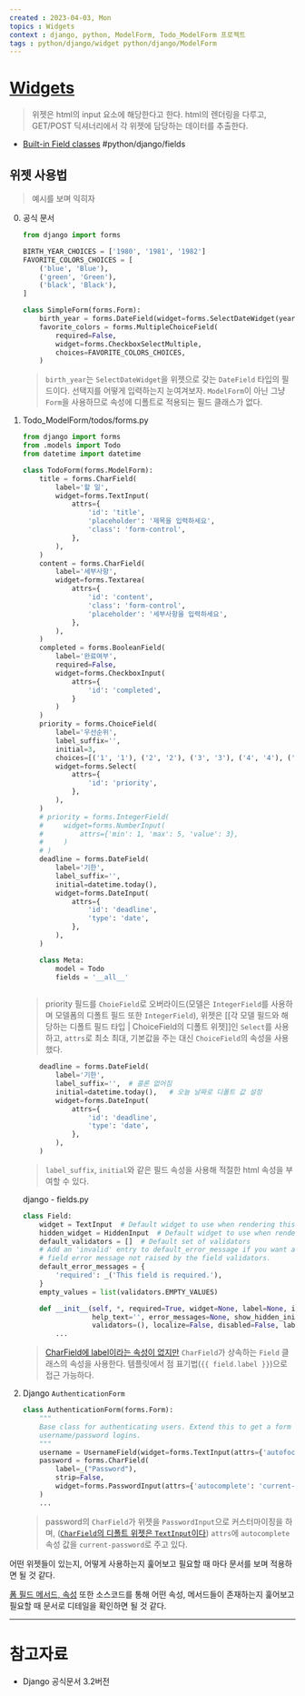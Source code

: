 ```yaml
---
created : 2023-04-03, Mon
topics : Widgets
context : django, python, ModelForm, Todo_ModelForm 프로젝트
tags : python/django/widget python/django/ModelForm
---
```

# [Widgets](https://docs.djangoproject.com/en/3.2/ref/forms/widgets/)
> 위젯은 html의 input 요소에 해당한다고 한다. html의 렌더링을 다루고, GET/POST 딕셔너리에서 각 위젯에 담당하는 데이터를 추출한다.

- [Built-in Field classes](https://docs.djangoproject.com/en/3.2/ref/forms/fields/#built-in-field-classes) #python/django/fields

## 위젯 사용법
> 예시를 보며 익히자

0. 공식 문서
	```python
	from django import forms
	
	BIRTH_YEAR_CHOICES = ['1980', '1981', '1982']
	FAVORITE_COLORS_CHOICES = [
	    ('blue', 'Blue'),
	    ('green', 'Green'),
	    ('black', 'Black'),
	]
	
	class SimpleForm(forms.Form):
	    birth_year = forms.DateField(widget=forms.SelectDateWidget(years=BIRTH_YEAR_CHOICES))
	    favorite_colors = forms.MultipleChoiceField(
	        required=False,
	        widget=forms.CheckboxSelectMultiple,
	        choices=FAVORITE_COLORS_CHOICES,
	    )
	```
	> `birth_year`는 `SelectDateWidget`을 위젯으로 갖는 `DateField` 타입의 필드이다. 선택지를 어떻게 입력하는지 눈여겨보자. `ModelForm`이 아닌 그냥 `Form`을 사용하므로 속성에 디폴트로 적용되는 필드 클래스가 없다.

1. Todo_ModelForm/todos/forms.py
	```python
	from django import forms
	from .models import Todo
	from datetime import datetime
	
	class TodoForm(forms.ModelForm):
	    title = forms.CharField(
	        label='할 일',
	        widget=forms.TextInput(
	            attrs={
	                'id': 'title',
	                'placeholder': '제목을 입력하세요',
	                'class': 'form-control',
	            },
	        ),
	    )
	    content = forms.CharField(
	        label='세부사항',
	        widget=forms.Textarea(
	            attrs={
	                'id': 'content',
	                'class': 'form-control',
	                'placeholder': '세부사항을 입력하세요',
	            },
	        ),
	    )
	    completed = forms.BooleanField(
	        label='완료여부',
	        required=False,
	        widget=forms.CheckboxInput(
	            attrs={
	                'id': 'completed',
	            }
	        )
	    )
	    priority = forms.ChoiceField(
	        label='우선순위',
	        label_suffix='',
	        initial=3,
	        choices=[('1', '1'), ('2', '2'), ('3', '3'), ('4', '4'), ('5', '5')],   # (html_value, 보이는 값)
	        widget=forms.Select(
	            attrs={
	                'id': 'priority',
	            },
	        ),
	    )
	    # priority = forms.IntegerField(
	    #     widget=forms.NumberInput(
	    #         attrs={'min': 1, 'max': 5, 'value': 3},
	    #     )
	    # )
	    deadline = forms.DateField(
	        label='기한',
	        label_suffix='',
	        initial=datetime.today(),
	        widget=forms.DateInput(
	            attrs={
	                'id': 'deadline',
	                'type': 'date',
	            },
	        ),
	    )
	
	    class Meta:
	        model = Todo
	        fields = '__all__'
	        
	```
	> priority 필드를 `ChoieField`로 오버라이드(모델은 `IntegerField`를 사용하며 모델폼의 디폴트 필드 또한 `IntegerField`), 위젯은 [[각 모델 필드와 해당하는 디폴트 필드 타입 | ChoiceField의 디폴트 위젯]]인 `Select`를 사용하고, `attrs`로 최소 최대, 기본값을 주는 대신 `ChoiceField`의 속성을 사용했다.  

	```python
		deadline = forms.DateField(
	        label='기한',
	        label_suffix='',  # 콜론 없어짐
	        initial=datetime.today(),   # 오늘 날짜로 디폴트 값 설정
	        widget=forms.DateInput(
	            attrs={
	                'id': 'deadline',
	                'type': 'date',
	            },
	        ),
	    )
	```
	> `label_suffix`, `initial`와 같은 필드 속성을 사용해 적절한 html 속성을 부여할 수 있다.


	django - fields.py
	```python
	class Field:
	    widget = TextInput  # Default widget to use when rendering this type of Field.
	    hidden_widget = HiddenInput  # Default widget to use when rendering this as "hidden".
	    default_validators = []  # Default set of validators
	    # Add an 'invalid' entry to default_error_message if you want a specific
	    # field error message not raised by the field validators.
	    default_error_messages = {
	        'required': _('This field is required.'),
	    }
	    empty_values = list(validators.EMPTY_VALUES)
	
	    def __init__(self, *, required=True, widget=None, label=None, initial=None,
	                 help_text='', error_messages=None, show_hidden_initial=False,
	                 validators=(), localize=False, disabled=False, label_suffix=None):
		    ...
	```
	> [CharField에 label이라는 속성이 없지만](https://docs.djangoproject.com/en/3.2/_modules/django/forms/fields/#CharField) `CharField`가 상속하는 `Field` 클래스의 속성을 사용한다. 템플릿에서 점 표기법(`{{ field.label }}`)으로 접근 가능하다.

2. Django `AuthenticationForm`
	```python
	class AuthenticationForm(forms.Form):
	    """
	    Base class for authenticating users. Extend this to get a form that accepts
	    username/password logins.
	    """
	    username = UsernameField(widget=forms.TextInput(attrs={'autofocus': True}))
	    password = forms.CharField(
	        label=_("Password"),
	        strip=False,
	        widget=forms.PasswordInput(attrs={'autocomplete': 'current-password'}),
	    )
	    ...
	```
	> password의 `CharField`가 위젯을 `PasswordInput`으로 커스터마이징을 하며, ([`CharField`의 디폴트 위젯은 `TextInput`이다](https://docs.djangoproject.com/en/3.2/ref/forms/fields/#charfield)) `attrs`에 `autocomplete` 속성 값을 `current-password`로 주고 있다.

어떤 위젯들이 있는지, 어떻게 사용하는지 훑어보고 필요할 때 마다 문서를 보며 적용하면 될 것 같다.

[폼 필드 메서드, 속성](https://docs.djangoproject.com/en/3.2/ref/forms/fields/#module-django.forms.fields) 또한 소스코드를 통해 어떤 속성, 메서드들이 존재하는지 훑어보고 필요할 때 문서로 디테일을 확인하면 될 것 같다.

---
# 참고자료
- Django 공식문서 3.2버전